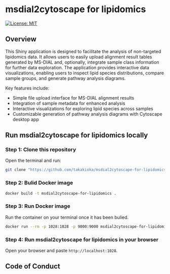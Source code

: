 # msdial2cytoscape for lipidomics

<!-- badges: start -->
[![License: MIT](https://img.shields.io/badge/License-MIT-yellow.svg)](https://opensource.org/licenses/MIT)


<!-- badges: end -->

## Overview

This Shiny application is designed to facilitate the analysis of non-targeted lipidomics data. It allows users to easily upload alignment result tables generated by MS-DIAL and, optionally, integrate sample class information for further data exploration. The application provides interactive data visualizations, enabling users to inspect lipid species distributions, compare sample groups, and generate pathway analysis diagrams.

Key features include:

- Simple file upload interface for MS-DIAL alignment results
- Integration of sample metadata for enhanced analysis
- Interactive visualizations for exploring lipid species across samples
- Customizable generation of pathway analysis diagrams with Cytoscape desktop app



## Run msdial2cytoscape for lipidomics locally

### Step 1: Clone this repository

Open the terminal and run:

``` bash
git clone "https://github.com/takakioka/msdial2cytoscape-for-lipidomics.git"
```

### Step 2: Bulid Docker image

``` bash
docker build -t msdial2cytoscape-for-lipidomics .
```

### Step 3: Run Docker image

Run the container on your terminal once it has been bulied.

``` bash
docker run --rm -p 1028:1028 -p 9000:9000 msdial2cytoscape-for-lipidomics
```

### Step 4: Run msdial2cytoscape for lipidomics in your browser

Open your browser and paste `http://localhost:1028`. 

## Code of Conduct



